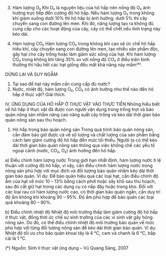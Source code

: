 3. Hàm lượng O₂
Khi O₂ là nguyên liệu của hô hấp nên nồng độ O₂ ảnh hưởng trực tiếp đến cường độ hô hấp. Nếu hàm lượng O₂ trong không khí giảm xuống dưới 10% thì hô hấp bị ảnh hưởng; dưới 5% thì cây chuyển sang con đường lên men. Khi đó, năng lượng tạo ra không đủ cung cấp cho các hoạt động của cây, cây có thể chết nếu tình trạng này kéo dài.

4. Hàm lượng CO₂
Hàm lượng CO₂ trong không khí cao sẽ ức chế hô hấp hiếu khí, cây chuyển sang con đường lên men, tạo nhiều sản phẩm độc, gây hại cho cây trồng hoặc làm giảm sức sống của hạt. Khi hàm lượng CO₂ trong không khí tăng 35% so với nồng độ CO₂ ở điều kiện bình thường thì hầu hết các hạt giống đều mất khả năng nảy mầm⁽*⁾.

DỪNG LẠI VÀ SUY NGẪM
1. Tại sao để hạt nảy mầm cần cung cấp đủ nước?
2. Nước, nhiệt độ, hàm lượng O₂, CO₂ có ảnh hưởng như thế nào đến hô hấp ở thực vật? Giải thích.

IV. ỨNG DỤNG CỦA HÔ HẤP Ở THỰC VẬT VÀO THỰC TIỄN
Những hiểu biết về hô hấp ở thực vật đã được con người vận dụng trong trồng trọt và bảo quản nông sản nhằm nâng cao năng suất cây trồng và kéo dài thời gian bảo quản nông sản sau thu hoạch.

1. Hô hấp trong bảo quản nông sản
Trong quá trình bảo quản nông sản, cần đảm bảo giữ được cả về số lượng và chất lượng của sản phẩm bằng cách làm giảm cường độ hô hấp đến mức tối thiểu. Người ta có thể kéo dài thời gian bảo quản nông sản thông qua việc khống chế các yếu tố ngoại cảnh (nước, CO₂, O₂) ảnh hưởng đến hô hấp.

a) Điều chỉnh hàm lượng nước
Trong giới hạn nhất định, hàm lượng nước tỉ lệ thuận với cường độ hô hấp, vì vậy, cần điều chỉnh hàm lượng nước trong nông sản phù hợp với mục đích và đối tượng bảo quản nhằm kéo dài thời gian bảo quản. Ví dụ: Để bảo quản hiệu quả các loại hạt, cần điều chỉnh độ ẩm của hạt về mức 10 – 13% bằng cách phơi hoặc sấy khô sau thu hoạch, sau đó cất giữ hạt trong các dụng cụ có nắp đậy hoặc trong kho. Đối với các loại rau có hàm lượng nước cao, có thời gian bảo quản ngắn, cần duy trì độ ẩm không khí khoảng 90 – 95%. Độ ẩm phù hợp để bảo quản các loại quả khoảng 80 – 90%.

b) Điều chỉnh nhiệt độ
Nhiệt độ môi trường thấp làm giảm cường độ hô hấp ở thực vật, đồng thời ức chế sự sinh trưởng của các vi sinh vật gây hỏng nông sản. Do đó, có thể điều chỉnh nhiệt độ môi trường bảo quản về mức phù hợp với từng đối tượng nông sản để kéo dài thời gian bảo quản. Ví dụ: Nhiệt độ tối ưu cho bảo quản khoai tây là 4 °C, cam và chanh là 6 °C, bắp cải là 1 °C.

(*) Nguồn: Sinh lí thực vật ứng dụng – Vũ Quang Sáng, 2007
